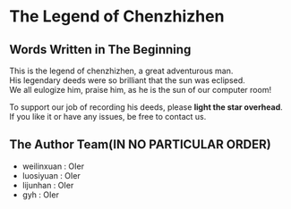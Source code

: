 # The Legend of Chenzhizhen

## Words Written in The Beginning

This is the legend of chenzhizhen, a great adventurous man.   
His legendary deeds were so brilliant that the sun was eclipsed.   
We all eulogize him, praise him, as he is the sun of our computer room!

To support our job of recording his deeds, please **light the star overhead**.   
If you like it or have any issues, be free to contact us.

## The Author Team(IN NO PARTICULAR ORDER)

- weilinxuan : OIer
- luosiyuan : OIer
- lijunhan : OIer
- gyh : OIer
